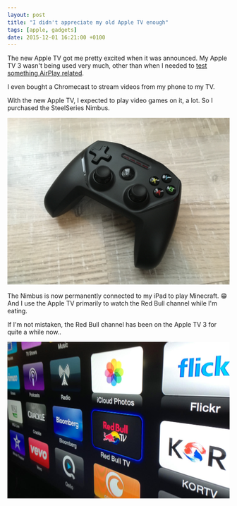```yaml
---
layout: post
title: "I didn't appreciate my old Apple TV enough"
tags: [apple, gadgets]
date: 2015-12-01 16:21:00 +0100
---
```


The new Apple TV got me pretty excited when it was announced. My Apple TV 3 wasn't being used very much, other than when I needed to [test something AirPlay related](http://www.dangercove.com/porthole).

I even bought a Chromecast to stream videos from my phone to my TV.

With the new Apple TV, I expected to play video games on it, a lot. So I purchased the SteelSeries Nimbus.

![SteelSeries Nimbus](/assets/blog/IMG_1694.jpg)

The Nimbus is now permanently connected to my iPad to play Minecraft. 😁
And I use the Apple TV primarily to watch the Red Bull channel while I'm eating.

If I'm not mistaken, the Red Bull channel has been on the Apple TV 3 for quite a while now..

![Red Bull channel on the old Apple TV](/assets/blog/screen-shot-2014-01-28-at-10-49-51-am.png)
